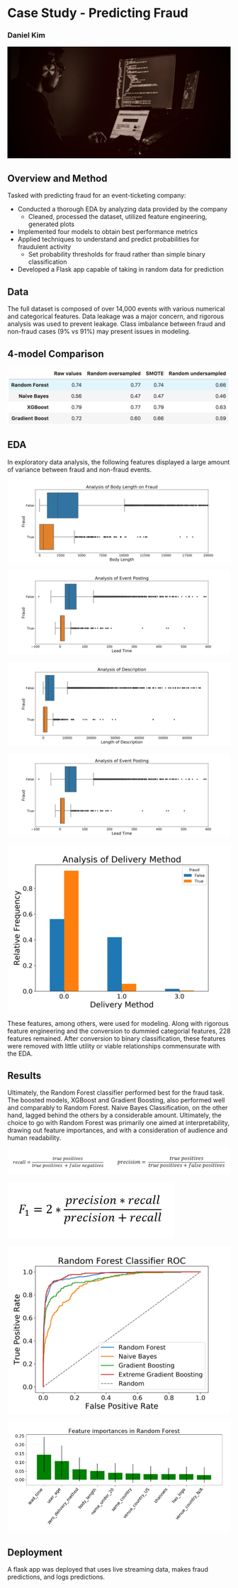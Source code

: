 # Case Study - Predicting Fraud  
### Daniel Kim  
![lead photo](img/fraud_case_study_dark_room.png)  

## Overview and Method  
Tasked with predicting fraud for an event-ticketing company:    
- Conducted a thorough EDA by analyzing data provided by the company  
  - Cleaned, processed the dataset, utilized feature engineering, generated plots  
- Implemented four models to obtain best performance metrics
- Applied techniques to understand and predict probabilities for fraudulent activity 
  - Set probability thresholds for fraud rather than simple binary classification  
- Developed a Flask app capable of taking in random data for prediction  

## Data
The full dataset is composed of over 14,000 events with various numerical and categorical features. Data leakage was a major concern, and rigorous analysis was used to prevent leakage. Class imbalance between fraud and non-fraud cases (9% vs 91%) may present issues in modeling.  

## 4-model Comparison  
![img](img/model_comparison.png)  

## EDA  
In exploratory data analysis, the following features displayed a large amount of variance between fraud and non-fraud events.

![Analysis of Body Length on Fraud](img/Analysis_of_Body_Length_on_Fraud_boxplot.jpg)  

![img](img/Analysis_of_Event_Posting_boxplot.jpg)

![img](img/Analysis_of_Description_boxplot.jpg)

![img](img/Analysis_of_Event_Posting_boxplot.jpg)

![Analysis of Body Length on Fraud](img/Analysis_of_delivery_method_box.jpg)

These features, among others, were used for modeling. Along with rigorous feature engineering and the conversion to dummied categorial features, 228 features remained. After conversion to binary classification, these features were removed with little utility or viable relationships commensurate with the EDA.  

## Results  
Ultimately, the Random Forest classifier performed best for the fraud task. The boosted models, XGBoost and Gradient Boosting, also performed well and comparably to Random Forest. Naive Bayes Classification, on the other hand, lagged behind the others by a considerable amount. Ultimately, the choice to go with Random Forest was primarily one aimed at interpretability, drawing out feature importances, and with a consideration of audience and human readability.

![Model Comparison](img/recall_prec.png)

![Model Comparison](img/F_1.png)

![Model Comparison](img/model_comparison_roc_plot.jpg)

![img](img/feature_importance_Random_Forest_1.png)  

## Deployment
A flask app was deployed that uses live streaming data, makes fraud predictions, and logs predictions.

